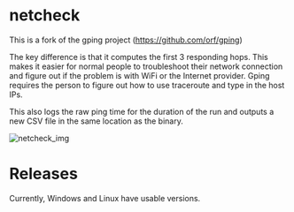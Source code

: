 # netcheck
This is a fork of the gping project (https://github.com/orf/gping)

The key difference is that it computes the first 3 responding hops.  This makes it easier for normal people to troubleshoot their network connection and figure out if the problem is with WiFi or the Internet provider.  Gping requires the person to figure out how to use traceroute and type in the host IPs.

This also logs the raw ping time for the duration of the run and outputs a new CSV file in the same location as the binary.

![netcheck_img](https://user-images.githubusercontent.com/78395223/129528473-be562495-85b8-440c-9a55-e87a3bde3288.png)

# Releases
Currently, Windows and Linux have usable versions.

